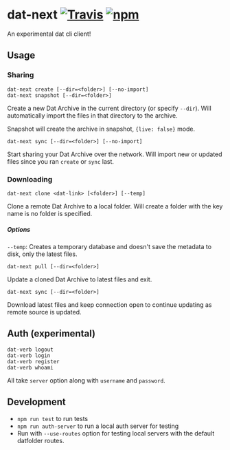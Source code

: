 # dat-next [![Travis](https://img.shields.io/travis/joehand/dat-next.svg?style=flat-square)](https://travis-ci.org/joehand/dat-next) [![npm](https://img.shields.io/npm/v/dat-next.svg?style=flat-square)](https://npmjs.org/package/dat-next)

An experimental dat cli client!

## Usage

### Sharing

```
dat-next create [--dir=<folder>] [--no-import]
dat-next snapshot [--dir=<folder>]
```

Create a new Dat Archive in the current directory (or specify `--dir`). Will automatically import the files in that directory to the archive.

Snapshot will create the archive in snapshot, `{live: false}` mode.

```
dat-next sync [--dir=<folder>] [--no-import]
```

Start sharing your Dat Archive over the network. Will import new or updated files since you ran `create` or `sync` last.

### Downloading

```
dat-next clone <dat-link> [<folder>] [--temp]
```

Clone a remote Dat Archive to a local folder. Will create a folder with the key name is no folder is specified.

##### Options

`--temp`: Creates a temporary database and doesn't save the metadata to disk, only the latest files.

```
dat-next pull [--dir=<folder>]
```

Update a cloned Dat Archive to latest files and exit.

```
dat-next sync [--dir=<folder>]
```

Download latest files and keep connection open to continue updating as remote source is updated.

## Auth (experimental)

```
dat-verb logout
dat-verb login
dat-verb register
dat-verb whoami
```

All take `server` option along with `username` and `password`.

## Development

* `npm run test` to run tests
* `npm run auth-server` to run a local auth server for testing
* Run with `--use-routes` option for testing local servers with the default datfolder routes.
